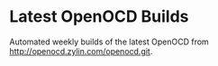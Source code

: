 # Latest OpenOCD Builds

Automated weekly builds of the latest OpenOCD from http://openocd.zylin.com/openocd.git.
